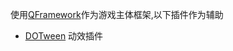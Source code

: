 使用[QFramework](https://github.com/liangxiegame/QFramework)作为游戏主体框架,以下插件作为辅助

- [DOTween](http://dotween.demigiant.com/download.php)  动效插件

